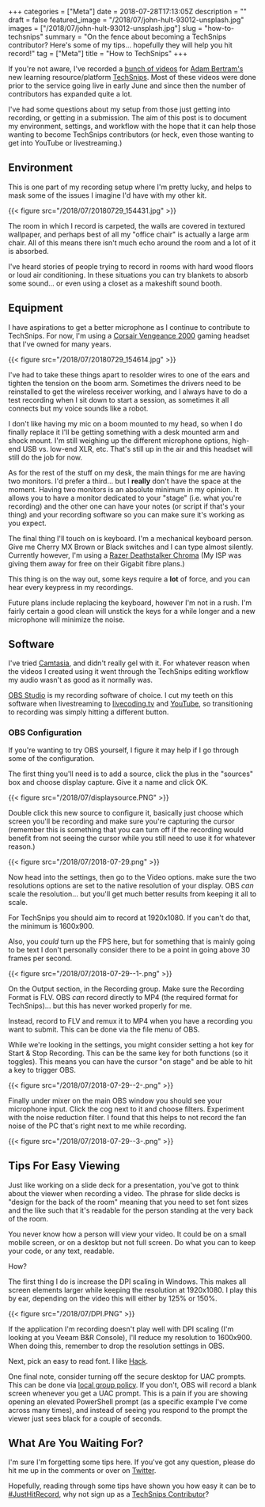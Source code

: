 +++
categories = ["Meta"]
date = 2018-07-28T17:13:05Z
description = ""
draft = false
featured_image = "/2018/07/john-hult-93012-unsplash.jpg"
images = ["/2018/07/john-hult-93012-unsplash.jpg"]
slug = "how-to-techsnips"
summary = "On the fence about becoming a TechSnips contributor? Here's some of my tips... hopefully they will help you hit record!"
tag = ["Meta"]
title = "How to TechSnips"
+++


If you're not aware, I've recorded a [bunch of videos](https://www.techsnips.io/en/star/josh-king) for [Adam Bertram's](https://twitter.com/adbertram/) new learning resource/platform [TechSnips](https://www.techsnips.io/). Most of these videos were done prior to the service going live in early June and since then the number of contributors has expanded quite a lot.

I've had some questions about my setup from those just getting into recording, or getting in a submission. The aim of this post is to document my environment, settings, and workflow with the hope that it can help those wanting to become TechSnips contributors (or heck, even those wanting to get into YouTube or livestreaming.)

## **Environment**

This is one part of my recording setup where I'm pretty lucky, and helps to mask some of the issues I imagine I'd have with my other kit.

{{< figure src="/2018/07/20180729_154431.jpg" >}}

The room in which I record is carpeted, the walls are covered in textured wallpaper, and perhaps best of all my "office chair" is actually a large arm chair. All of this means there isn't much echo around the room and a lot of it is absorbed.

I've heard stories of people trying to record in rooms with hard wood floors or loud air conditioning. In these situations you can try blankets to absorb some sound... or even using a closet as a makeshift sound booth.

## **Equipment**

I have aspirations to get a better microphone as I continue to contribute to TechSnips. For now, I'm using a [Corsair Vengeance 2000](https://www.corsair.com/eu/en/Categories/Products/Gaming-Headsets/VENGEANCE%C2%AE-2000-Dolby-7-1-Wireless-Gaming-Headset/p/CA-9011115-NA) gaming headset that I've owned for many years.

{{< figure src="/2018/07/20180729_154614.jpg" >}}

I've had to take these things apart to resolder wires to one of the ears and tighten the tension on the boom arm. Sometimes the drivers need to be reinstalled to get the wireless receiver working, and I always have to do a test recording when I sit down to start a session, as sometimes it all connects but my voice sounds like a robot.

I don't like having my mic on a boom mounted to my head, so when I do finally replace it I'll be getting something with a desk mounted arm and shock mount. I'm still weighing up the different microphone options, high-end USB vs. low-end XLR, etc. That's still up in the air and this headset will still do the job for now.

As for the rest of the stuff on my desk, the main things for me are having two monitors. I'd prefer a third... but I **really** don't have the space at the moment. Having two monitors is an absolute minimum in my opinion. It allows you to have a monitor dedicated to your "stage" (i.e. what you're recording) and the other one can have your notes (or script if that's your thing) and your recording software so you can make sure it's working as you expect.

The final thing I'll touch on is keyboard. I'm a mechanical keyboard person. Give me Cherry MX Brown or Black switches and I can type almost silently. Currently however, I'm using a [Razer Deathstalker Chroma](https://www2.razer.com/au-en/gaming-keyboards-keypads/razer-deathstalker-chroma) (My ISP was giving them away for free on their Gigabit fibre plans.)

This thing is on the way out, some keys require a **lot** of force, and you can hear every keypress in my recordings.

Future plans include replacing the keyboard, however I'm not in a rush. I'm fairly certain a good clean will unstick the keys for a while longer and a new microphone will minimize the noise.

## **Software**

I've tried [Camtasia](https://www.techsmith.com/video-editor.html), and didn't really gel with it. For whatever reason when the videos I created using it went through the TechSnips editing workflow my audio wasn't as good as it normally was.

[OBS Studio](https://obsproject.com/) is my recording software of choice. I cut my teeth on this software when livestreaming to [livecoding.tv](https://www.liveedu.tv/windos/) and [YouTube](https://youtube.com/c/joshuakingsolari), so transitioning to recording was simply hitting a different button.

### **OBS Configuration**

If you're wanting to try OBS yourself, I figure it may help if I go through some of the configuration.

The first thing you'll need is to add a source, click the plus in the "sources" box and choose display capture. Give it a name and click OK.

{{< figure src="/2018/07/displaysource.PNG" >}}

Double click this new source to configure it, basically just choose which screen you'll be recording and make sure you're capturing the cursor (remember this is something that you can turn off if the recording would benefit from not seeing the cursor while you still need to use it for whatever reason.)

{{< figure src="/2018/07/2018-07-29.png" >}}

Now head into the settings, then go to the Video options. make sure the two resolutions options are set to the native resolution of your display. OBS _can_ scale the resolution... but you'll get much better results from keeping it all to scale.

For TechSnips you should aim to record at 1920x1080. If you can't do that, the minimum is 1600x900.

Also, you _could_ turn up the FPS here, but for something that is mainly going to be text I don't personally consider there to be a point in going above 30 frames per second.

{{< figure src="/2018/07/2018-07-29--1-.png" >}}

On the Output section, in the Recording group. Make sure the Recording Format is FLV. OBS _can_ record directly to MP4 (the required format for TechSnips)... but this has never worked properly for me.

Instead, record to FLV and remux it to MP4 when you have a recording you want to submit. This can be done via the file menu of OBS.

While we're looking in the settings, you might consider setting a hot key for Start & Stop Recording. This can be the same key for both functions (so it toggles). This means you can have the cursor "on stage" and be able to hit a key to trigger OBS.

{{< figure src="/2018/07/2018-07-29--2-.png" >}}

Finally under mixer on the main OBS window you should see your microphone input. Click the cog next to it and choose filters. Experiment with the noise reduction filter. I found that this helps to not record the fan noise of the PC that's right next to me while recording.

{{< figure src="/2018/07/2018-07-29--3-.png" >}}

## **Tips For Easy Viewing**

Just like working on a slide deck for a presentation, you've got to think about the viewer when recording a video. The phrase for slide decks is "design for the back of the room" meaning that you need to set font sizes and the like such that it's readable for the person standing at the very back of the room.

You never know how a person will view your video. It could be on a small mobile screen, or on a desktop but not full screen. Do what you can to keep your code, or any text, readable.

How?

The first thing I do is increase the DPI scaling in Windows. This makes all screen elements larger while keeping the resolution at 1920x1080. I play this by ear, depending on the video this will either by 125% or 150%.

{{< figure src="/2018/07/DPI.PNG" >}}

If the application I'm recording doesn't play well with DPI scaling (I'm looking at you Veeam B&R Console), I'll reduce my resolution to 1600x900. When doing this, remember to drop the resolution settings in OBS.

Next, pick an easy to read font. I like [Hack](https://sourcefoundry.org/hack/).

One final note, consider turning off the secure desktop for UAC prompts. This can be done via [local group policy](https://docs.microsoft.com/en-us/windows/security/threat-protection/security-policy-settings/user-account-control-switch-to-the-secure-desktop-when-prompting-for-elevation). If you don't, OBS will record a blank screen whenever you get a UAC prompt. This is a pain if you are showing opening an elevated PowerShell prompt (as a specific example I've come across many times), and instead of seeing you respond to the prompt the viewer just sees black for a couple of seconds.

## **What Are You Waiting For?**

I'm sure I'm forgetting some tips here. If you've got any question, please do hit me up in the comments or over on [Twitter](https://twitter.com/WindosNZ).

Hopefully, reading through some tips have shown you how easy it can be to [#JustHitRecord](https://twitter.com/search?f=tweets&vertical=default&q=%23justhitrecord&src=typd), why not sign up as a [TechSnips Contributor](https://www.techsnips.io/en/contributor-signup)?

